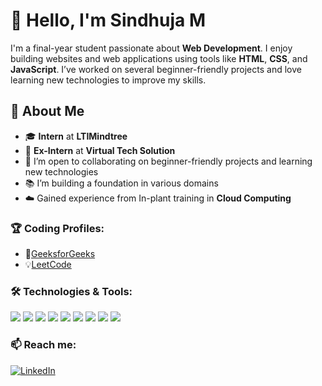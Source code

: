 # 👋 Hello, I'm Sindhuja M

I'm a final-year student passionate about **Web Development**. I enjoy building websites and web applications using tools like **HTML**, **CSS**, and **JavaScript**. I’ve worked on several beginner-friendly projects and love learning new technologies to improve my skills.

## 🚀 About Me
- 🎓 **Intern** at **LTIMindtree**  
- 💼 **Ex-Intern** at **Virtual Tech Solution**  
- 🤝 I’m open to collaborating on beginner-friendly projects and learning new technologies  
- 📚 I’m building a foundation in various domains  
- ☁️ Gained experience from In-plant training in **Cloud Computing**
 
### 🏆 Coding Profiles:
- 🌱[GeeksforGeeks](https://www.geeksforgeeks.org/user/gayathrif997/) 
- 💡[LeetCode](https://leetcode.com/u/sindhujaaa_m/)   
  
### 🛠️ Technologies & Tools:
[<img src="https://img.shields.io/badge/-ESP–IDF-323330?logo=espressif&logoColor=white">](#)
[<img src="https://img.shields.io/badge/-HTML5-E34F26?logo=html5&logoColor=white">](#)
[<img src="https://img.shields.io/badge/-CSS3-1572B6?logo=css3&logoColor=white">](#)
[<img src="https://img.shields.io/badge/-Java-007396?logo=java&logoColor=white">](#)
[<img src="https://img.shields.io/badge/-JavaScript-007396?logo=javascript&logoColor=white">](#)
[<img src="https://img.shields.io/badge/-Python-3776AB?logo=python&logoColor=white">](#)
[<img src="https://img.shields.io/badge/-VSCode-007ACC?logo=visual-studio-code&logoColor=white">](#)
[<img src="https://img.shields.io/badge/-IntelliJ%20IDEA-000000?logo=intellij-idea&logoColor=white">](#)
[<img src="https://img.shields.io/badge/-MySQL-4479A1?logo=mysql&logoColor=white">](#)
 
### 📫 Reach me:
[![LinkedIn](https://img.shields.io/badge/-LinkedIn-0077B5?logo=linkedin&logoColor=white)](https://www.linkedin.com/in/sindhuja-m-8b874a2b3)

